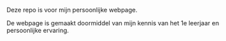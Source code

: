 Deze repo is voor mijn persoonlijke webpage.

De webpage is gemaakt doormiddel van mijn kennis van het 1e leerjaar en persoonlijke ervaring.
